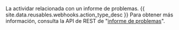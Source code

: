 La actividar relacionada con un informe de problemas. {{ site.data.reusables.webhooks.action_type_desc }} Para obtener más información, consulta la API de REST de "[informe de problemas](/v3/issues/comments/)".